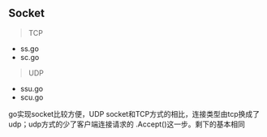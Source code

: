 ﻿## Socket 
> TCP  
* ss.go  
* sc.go

> UDP
* ssu.go
* scu.go

go实现socket比较方便，UDP socket和TCP方式的相比，连接类型由tcp换成了udp；udp方式的少了客户端连接请求的 .Accept()这一步。剩下的基本相同